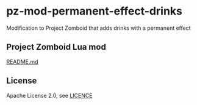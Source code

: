 # pz-mod-permanent-effect-drinks
Modification to Project Zomboid that adds drinks with a permanent effect

## Project Zomboid Lua mod
[README.md](workshop/Contents/mods/PermanentEffectsDrinks/README.md)

## License
Apache License 2.0, see [LICENCE](LICENSE)
